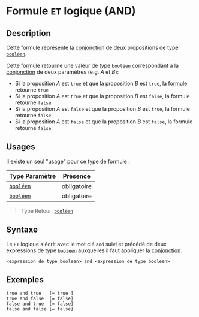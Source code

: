 # Formule `ET` logique (AND)

## Description

Cette formule représente la [conjonction][] de deux propositions de type [`booléen`][valeur-de-retour].

Cette formule retourne une valeur de type [`booléen`][valeur-de-retour] correspondant à la [conjonction][] de deux paramètres (e.g. *A* et *B*):

- Si la proposition *A* est `true` et que la proposition *B* est `true`, la formule retourne `true`
- Si la proposition *A* est `true` et que la proposition *B* est `false`, la formule retourne `false`
- Si la proposition *A* est `false` et que la proposition *B* est `true`, la formule retourne `false`
- Si la proposition *A* est `false` et que la proposition *B* est `false`, la formule retourne `false`

## Usages

Il existe un seul "usage" pour ce type de formule :

|Type Paramètre|Présence|
|--------------|--------------|
|[`booléen`][valeur-de-retour]|obligatoire|
|[`booléen`][valeur-de-retour]|obligatoire|

> Type Retour: [`booléen`][valeur-de-retour]

## Syntaxe

Le `ET` logique s'écrit avec le mot clé `and` suivi et précédé de deux expressions de type
[`booléen`][valeur-de-retour] auxquelles il faut appliquer la [conjonction][].

    <expression_de_type_booleen> and <expression_de_type_booleen>

## Exemples

    true and true   [= true ]
    true and false  [= false]
    false and true  [= false]
    false and false [= false]

[valeur-de-retour]: ../lexique.md#valeur-de-retour
[conjonction]: https://fr.wikipedia.org/wiki/Conjonction_logique